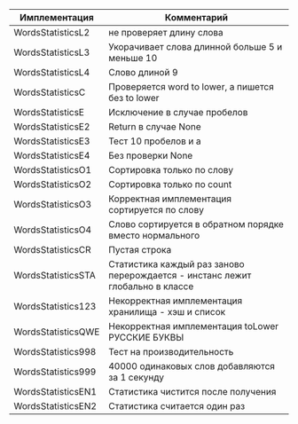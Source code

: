| Имплементация         | Комментарий                                                                      |
|-----------------------|----------------------------------------------------------------------------------|
|   WordsStatisticsL2   |   не проверяет длину слова                                                       |
|   WordsStatisticsL3   |    Укорачивает слова длинной больше 5 и меньше 10                                |
|   WordsStatisticsL4   |   Слово длиной 9                                                                 |
|   WordsStatisticsC    |    Проверяется word to lower, а пишется без to lower                             |
|   WordsStatisticsE    |   Исключение в случае пробелов                                                   |
|   WordsStatisticsE2   |   Return в случае None                                                           |
|   WordsStatisticsE3   |   Тест 10 пробелов и а                                                           |
|   WordsStatisticsE4   |   Без проверки None                                                              |
|   WordsStatisticsO1   |   Сортировка только по слову                                                     |
|   WordsStatisticsO2   |   Сортировка только по count                                                     |
|   WordsStatisticsO3   |   Корректная имплементация сортируется по слову                                  |
|   WordsStatisticsO4   |   Слово сортируется в обратном порядке вместо нормального                        |
|   WordsStatisticsCR   |   Пустая строка                                                                  |
|   WordsStatisticsSTA  |   Статистика каждый раз заново перерождается - инстанс лежит глобально в классе  |
|   WordsStatistics123  |   Некорректная имплементация хранилища - хэш и список                            |
|   WordsStatisticsQWE  |   Некорректная имплементация toLower РУССКИЕ БУКВЫ                               |
|   WordsStatistics998  |   Тест на производительность                                                     |
|   WordsStatistics999  |   40000 одинаковых слов добавляются за 1 секунду                                 |
|   WordsStatisticsEN1  |   Статистика чистится после получения                                            |
|   WordsStatisticsEN2  |   Статистика считается один раз                                                  |